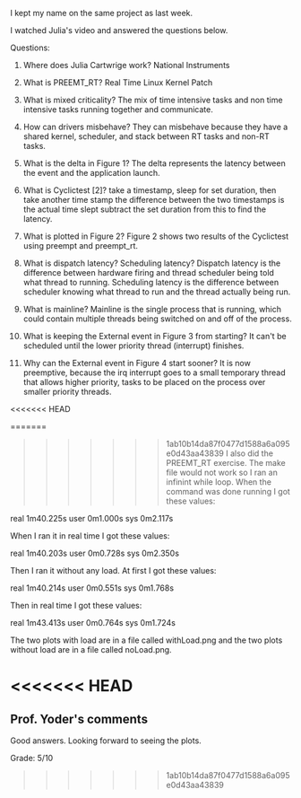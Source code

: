 I kept my name on the same project as last week.

I watched Julia's video and answered the questions below.

Questions:

1) Where does Julia Cartwrige work?
    National Instruments

2) What is PREEMT_RT?
    Real Time Linux Kernel Patch

3) What is mixed criticality?
    The mix of time intensive tasks and non time intensive tasks running 
    together and communicate.

4) How can drivers misbehave?
    They can misbehave because they have a shared kernel, scheduler, and stack 
    between RT tasks and non-RT tasks.

5) What is the delta in Figure 1?
    The delta represents the latency between the event and the application 
    launch.

6) What is Cyclictest [2]?
    take a timestamp, sleep for set duration, then take another time stamp
    the difference between the two timestamps is the actual time slept
    subtract the set duration from this to find the latency.

7) What is plotted in Figure 2?
    Figure 2 shows two results of the Cyclictest using preempt and preempt_rt.

8) What is dispatch latency? Scheduling latency?
    Dispatch latency is the difference between hardware firing and thread 
    scheduler being told what thread to running. Scheduling latency is the 
    difference between scheduler knowing what thread to run and the thread 
    actually being run.

9) What is mainline?
    Mainline is the single process that is running, which could contain multiple
    threads being switched on and off of the process.

10) What is keeping the External event in Figure 3 from starting?
    It can't be scheduled until the lower priority thread (interrupt) finishes.

11) Why can the External event in Figure 4 start sooner?
    It is now preemptive, because the irq interrupt goes to a small temporary 
    thread that allows higher priority, tasks to be placed on the process over 
    smaller priority threads.
    
<<<<<<< HEAD

=======
    
>>>>>>> 1ab10b14da87f0477d1588a6a095e0d43aa43839
I also did the PREEMT_RT exercise. The make file would not work so I ran an
infinint while loop. When the command was done running I got these values:

real    1m40.225s
user    0m1.000s
sys     0m2.117s

When I ran it in real time I got these values:

real    1m40.203s
user    0m0.728s
sys     0m2.350s

Then I ran it without any load. At first I got these values:

real    1m40.214s
user    0m0.551s
sys     0m1.768s

Then in real time I got these values:

real    1m43.413s
user    0m0.764s
sys     0m1.724s

The two plots with load are in a file called withLoad.png and the two plots
without load are in a file called noLoad.png.

<<<<<<< HEAD
=======
    
## Prof. Yoder's comments

Good answers.  Looking forward to seeing the plots.

Grade:  5/10
>>>>>>> 1ab10b14da87f0477d1588a6a095e0d43aa43839
